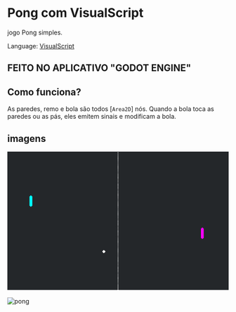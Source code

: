 # Pong com VisualScript

jogo Pong simples.

Language: [VisualScript](https://docs.godotengine.org/pt_BR/stable/getting_started/scripting/visual_script/what_is_visual_scripting.html)

## FEITO NO APLICATIVO "GODOT ENGINE"


## Como funciona?

As paredes, remo e bola são todos
[`Area2D`]
nós. Quando a bola toca as paredes ou as pás,
eles emitem sinais e modificam a bola.

## imagens

![Screenshot](screenshots/pong.png)

<img width="732" alt="pong" src="https://user-images.githubusercontent.com/89104769/137218389-5a148f5e-6ac9-4050-872c-b00fdf64fbda.png">

